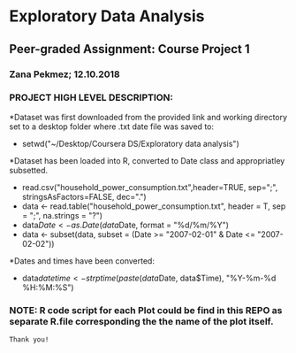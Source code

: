 # Exploratory Data Analysis
## Peer-graded Assignment: Course Project 1
### Zana Pekmez; 12.10.2018

### PROJECT HIGH LEVEL DESCRIPTION:
*Dataset was first downloaded from the provided link and working directory set to a desktop folder where .txt date file was saved to:
+ setwd("~/Desktop/Coursera DS/Exploratory data analysis")

*Dataset has been loaded into R, converted to Date class and appropriatley subsetted. 
+ read.csv("household_power_consumption.txt",header=TRUE, sep=";", stringsAsFactors=FALSE, dec=".")
+ data <- read.table("household_power_consumption.txt", header = T, sep = ";", na.strings = "?")
+ data$Date <- as.Date(data$Date, format = "%d/%m/%Y")
+ data <- subset(data, subset = (Date >= "2007-02-01" & Date <= "2007-02-02"))

*Dates and times have been converted:
+ data$datetime <- strptime(paste(data$Date, data$Time), "%Y-%m-%d %H:%M:%S")

### NOTE: R code script for each Plot could be find in this REPO as separate R.file corresponding the the name of the plot itself. 
    Thank you!
